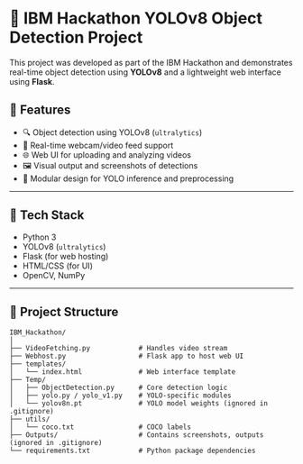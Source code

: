 # 🧠 IBM Hackathon YOLOv8 Object Detection Project

This project was developed as part of the IBM Hackathon and demonstrates real-time object detection using **YOLOv8** and a lightweight web interface using **Flask**.

## 📌 Features

- 🔍 Object detection using YOLOv8 (`ultralytics`)
- 🎥 Real-time webcam/video feed support
- 🌐 Web UI for uploading and analyzing videos
- 🖼️ Visual output and screenshots of detections
- 🧪 Modular design for YOLO inference and preprocessing

---

## 🚀 Tech Stack

- Python 3
- YOLOv8 (`ultralytics`)
- Flask (for web hosting)
- HTML/CSS (for UI)
- OpenCV, NumPy

---

## 📁 Project Structure

```plaintext
IBM_Hackathon/
│
├── VideoFetching.py            # Handles video stream
├── Webhost.py                  # Flask app to host web UI
├── templates/
│   └── index.html              # Web interface template
├── Temp/
│   ├── ObjectDetection.py      # Core detection logic
│   ├── yolo.py / yolo_v1.py    # YOLO-specific modules
│   └── yolov8n.pt              # YOLO model weights (ignored in .gitignore)
├── utils/
│   └── coco.txt                # COCO labels
├── Outputs/                    # Contains screenshots, outputs (ignored in .gitignore)
└── requirements.txt            # Python package dependencies






